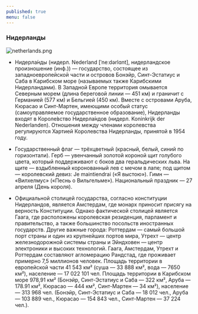 ```yaml
---
published: true
menu: false
---
```

### Нидерланды
![netherlands.png]({{site.baseurl}}images/netherlands.png)

- Нидерла́нды (нидерл. Nederland [ˈneːdərlɑnt], нидерландское произношение (инф.)) — государство, состоящее из западноевропейской части и островов Бонэйр, Синт-Эстатиус и Саба в Карибском море (называемых также Карибскими Нидерландами). В Западной Европе территория омывается Северным морем (длина береговой линии — 451 км) и граничит с Германией (577 км) и Бельгией (450 км). Вместе с островами Аруба, Кюрасао и Синт-Мартен, имеющими особый статус (самоуправляемое государственное образование), Нидерланды входят в Короле́вство Нидерла́ндов (нидерл. Koninkrijk der Nederlanden). Отношения между членами королевства регулируются Хартией Королевства Нидерланды, принятой в 1954 году.

- Государственный флаг — трёхцветный (красный, белый, синий по горизонтали). Герб — увенчанный золотой короной щит голубого цвета, который поддерживают с боков два геральдических льва. На щите — вздыбленный коронованный лев с мечом в лапе; под щитом — королевский девиз: Je maintiendrai («Я выстою»). Гимн — «Вилхелмус» («Песнь о Вильгельме»). Национальный праздник — 27 апреля (День короля).

- Официальной столицей государства, согласно конституции Нидерландов, является Амстердам, где монарх приносит присягу на верность Конституции. Однако фактической столицей является Гаага, где расположены королевская резиденция, парламент и правительство, а также большинство посольств иностранных государств. Другие важные города: Роттердам — самый большой порт страны и один из крупнейших портов мира, Утрехт — центр железнодорожной системы страны и Эйндховен — центр электроники и высоких технологий. Гаага, Амстердам, Утрехт и Роттердам составляют агломерацию Рандстад, где проживает примерно 7,5 миллионов человек. Площадь территории в европейской части 41 543 км² (суша — 33 888 км², вода — 7650 км²), население — 17 022 101 чел. Площадь территории в Карибском море 978,91 км² (Бонэйр, Синт-Эстатиус и Саба — 322 км², Аруба — 178.91 км², Кюрасао — 444 км², Синт-Мартен — 34 км²), население — 313 968 чел. (Бонэйр, Синт-Эстатиус и Саба — 18 012 чел., Аруба — 103 889 чел., Кюрасао — 154 843 чел., Синт-Мартен — 37 224 чел.).
